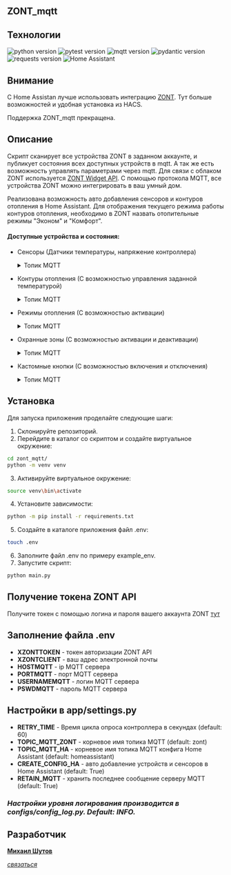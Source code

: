 ## ZONT_mqtt

## **Технологии**
![python version](https://img.shields.io/badge/Python-3.11-yellowgreen?style=plastic&logo=python)
![pytest version](https://img.shields.io/badge/unitest--yellowgreen?style=plastic&logo=pytest)
![mqtt version](https://img.shields.io/badge/mqtt-1.6-yellowgreen?style=plastic&logo=mqtt)
![pydantic version](https://img.shields.io/badge/pydantic-1.10-yellowgreen?style=plastic&logo=fastapi)
![requests version](https://img.shields.io/badge/requests-2.28-yellowgreen?style=plastic)
![Home Assistant](https://img.shields.io/badge/HomeAssistant-mqtt-yellowgreen?style=plastic&logo=homeassistant)

## Внимание
С Home Assistan лучше использовать интеграцию [ZONT](https://github.com/MihVS/zont_ha). Тут больше возможностей и удобная установка из НАCS.

Поддержка ZONT_mqtt прекращена.


## Описание
Скрипт сканирует все устройства ZONT в заданном аккаунте, и публикует состояния всех доступных устройств в mqtt. 
А так же есть возможность управлять параметрами через mqtt.
Для связи с облаком ZONT используется [ZONT Widget API](https://lk.zont-online.ru/widget-api/v2).
С помощью протокола MQTT, все устройства ZONT можно интегрировать в ваш умный дом.

Реализована возможность авто добавления сенсоров и контуров отопления в Home Assistant.
Для отображения текущего режима работы контуров отопления, необходимо в ZONT назвать 
отопительные режимы "Эконом" и "Комфорт".

#### Доступные устройства и состояния:
* Сенсоры (Датчики температуры, напряжение контроллера)
    <details>
    <summary>Топик MQTT</summary>
            
       состояния: zont/123456/sensors/1111
            
    </details>
* Контуры отопления (С возможностью управления заданной температурой)
    <details>
    <summary>Топик MQTT</summary>
     
       состояния: zont/123456/heating_circ/2222
       управление: zont/123456/heating_circ/2222/set
       payload: 24.3
     
    </details>
* Режимы отопления (С возможностью активации)
    <details>
    <summary>Топик MQTT</summary>
     
       состояния: zont/123456/heating_mode/3333
       управление: zont/123456/heating_mode/3333/set
       payload: activate
     
    </details>
* Охранные зоны (С возможностью активации и деактивации)
    <details>
    <summary>Топик MQTT</summary>
     
       состояния: zont/123456/guard_zones/4444
       управление: zont/123456/guard_zones/4444/set
       payload: on или off
     
    </details>
* Кастомные кнопки (С возможностью включения и отключения)
    <details>
    <summary>Топик MQTT</summary>
     
       состояния: zont/123456/custom_controls/5555
       управление: zont/123456/custom_controls/5555/set
       payload: on или off
     
    </details>

## Установка
Для запуска приложения проделайте следующие шаги:
1. Склонируйте репозиторий.
2. Перейдите в каталог со скриптом и создайте виртуальное окружение:
```bash
cd zont_mqtt/
python -m venv venv
```
3. Активируйте виртуальное окружение:
```bash
source venv\bin\activate
```
4. Установите зависимости:
```bash
python -m pip install -r requirements.txt
```
5. Создайте в каталоге приложения файл .env:
```bash
touch .env
```
6. Заполните файл .env по примеру example_env.
7. Запустите скрипт:
```bash
python main.py
```

## Получение токена ZONT API
Получите токен с помощью логина и пароля вашего аккаунта ZONT [тут](https://lk.zont-online.ru/widget-api/v2)

## Заполнение файла .env
+ **XZONTTOKEN** - токен авторизации ZONT API
+ **XZONTCLIENT** - ваш адрес электронной почты
+ **HOSTMQTT** - ip MQTT сервера
+ **PORTMQTT** - порт MQTT сервера
+ **USERNAMEMQTT** - логин MQTT сервера
+ **PSWDMQTT** - пароль MQTT сервера

## Настройки в app/settings.py
+ **RETRY_TIME** - Время цикла опроса контроллера в секундах (default: 60)
+ **TOPIC_MQTT_ZONT** - корневое имя топика MQTT (default: zont)
+ **TOPIC_MQTT_HA** -  корневое имя топика MQTT конфига Home Assistant (default: homeassistant)
+ **CREATE_CONFIG_HA** - авто добавление устройств и сенсоров в Home Assistant (default: True)
+ **RETAIN_MQTT** - хранить последнее сообщение серверу MQTT (default: True)


### *Настройки уровня логирования производится в configs/config_log.py. Default: INFO.*

## Разработчик
**[Михаил Шутов](https://github.com/mihvs)**

*[связаться](https://t.me/MihVS)*
